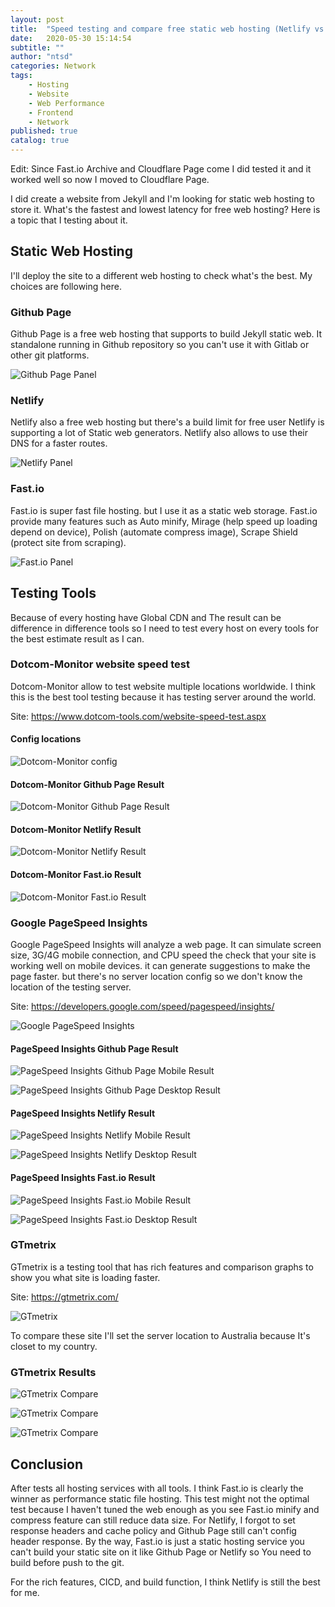 ```yaml
---
layout: post
title:  "Speed testing and compare free static web hosting (Netlify vs Github Page vs Fast.io)"
date:   2020-05-30 15:14:54
subtitle: ""
author: "ntsd"
categories: Network
tags:
    - Hosting
    - Website
    - Web Performance
    - Frontend
    - Network
published: true
catalog: true
---
```


Edit: Since Fast.io Archive and Cloudflare Page come I did tested it and it worked well so now I moved to Cloudflare Page.

I did create a website from Jekyll and I'm looking for static web hosting to store it. What's the fastest and lowest latency for free web hosting\? Here is a topic that I testing about it.

## Static Web Hosting

I'll deploy the site to a different web hosting to check what's the best. My choices are following here.

### Github Page

Github Page is a free web hosting that supports to build Jekyll static web. It standalone running in Github repository so you can't use it with Gitlab or other git platforms.

![Github Page Panel](/img/in-post/2020-6-28-speed-test-free-static-web-hosting/github-page-panel.png)

### Netlify

Netlify also a free web hosting but there's a build limit for free user Netlify is supporting a lot of Static web generators.
Netlify also allows to use their DNS for a faster routes.

![Netlify Panel](/img/in-post/2020-6-28-speed-test-free-static-web-hosting/netlify-panel.png)

### Fast.io

Fast.io is super fast file hosting. but I use it as a static web storage. Fast.io provide many features such as Auto minify, Mirage (help speed up loading depend on device), Polish (automate compress image), Scrape Shield (protect site from scraping).

![Fast.io Panel](/img/in-post/2020-6-28-speed-test-free-static-web-hosting/fast.io-panel.png)

## Testing Tools

Because of every hosting have Global CDN and The result can be difference in difference tools so I need to test every host on every tools for the best estimate result as I can.

### Dotcom-Monitor website speed test

Dotcom-Monitor allow to test website multiple locations worldwide. I think this is the best tool testing because it has testing server around the world.

Site: <https://www.dotcom-tools.com/website-speed-test.aspx>

#### Config locations

![Dotcom-Monitor config](/img/in-post/2020-6-28-speed-test-free-static-web-hosting/dotcom-monitor-config.png)

#### Dotcom-Monitor Github Page Result

![Dotcom-Monitor Github Page Result](/img/in-post/2020-6-28-speed-test-free-static-web-hosting/dotcom-monitor-github.png)

#### Dotcom-Monitor Netlify Result

![Dotcom-Monitor Netlify Result](/img/in-post/2020-6-28-speed-test-free-static-web-hosting/dotcom-monitor-netlify.png)

#### Dotcom-Monitor Fast.io Result

![Dotcom-Monitor Fast.io Result](/img/in-post/2020-6-28-speed-test-free-static-web-hosting/dotcom-monitor-imfast.png)

### Google PageSpeed Insights

Google PageSpeed Insights will analyze a web page. It can simulate screen size, 3G/4G mobile connection, and CPU speed the check that your site is working well on mobile devices. it can generate suggestions to make the page faster. but there's no server location config so we don't know the location of the testing server.

Site: <https://developers.google.com/speed/pagespeed/insights/>

![Google PageSpeed Insights](/img/in-post/2020-6-28-speed-test-free-static-web-hosting/pagespeed-insights-panel.png)

#### PageSpeed Insights Github Page Result

![PageSpeed Insights Github Page Mobile Result](/img/in-post/2020-6-28-speed-test-free-static-web-hosting/pagespeed-insights-github-mobile.png)

![PageSpeed Insights Github Page Desktop Result](/img/in-post/2020-6-28-speed-test-free-static-web-hosting/pagespeed-insights-github-desktop.png)

#### PageSpeed Insights Netlify Result

![PageSpeed Insights Netlify Mobile Result](/img/in-post/2020-6-28-speed-test-free-static-web-hosting/pagespeed-insights-netlify-mobile.png)

![PageSpeed Insights Netlify Desktop Result](/img/in-post/2020-6-28-speed-test-free-static-web-hosting/pagespeed-insights-netlify-desktop.png)

#### PageSpeed Insights Fast.io Result

![PageSpeed Insights Fast.io Mobile Result](/img/in-post/2020-6-28-speed-test-free-static-web-hosting/pagespeed-insights-imfast-mobile.png)

![PageSpeed Insights Fast.io Desktop Result](/img/in-post/2020-6-28-speed-test-free-static-web-hosting/pagespeed-insights-imfast-desktop.png)

### GTmetrix

GTmetrix is a testing tool that has rich features and comparison graphs to show you what site is loading faster.

Site: <https://gtmetrix.com/>

![GTmetrix](/img/in-post/2020-6-28-speed-test-free-static-web-hosting/gtmetrix-panel.png)

To compare these site I'll set the server location to Australia because It's closet to my country.

### GTmetrix Results

![GTmetrix Compare](/img/in-post/2020-6-28-speed-test-free-static-web-hosting/gtmetrix-compare-1.png)

![GTmetrix Compare](/img/in-post/2020-6-28-speed-test-free-static-web-hosting/gtmetrix-compare-4.png)

![GTmetrix Compare](/img/in-post/2020-6-28-speed-test-free-static-web-hosting/gtmetrix-compare-5.png)

## Conclusion

After tests all hosting services with all tools. I think Fast.io is clearly the winner as performance static file hosting. This test might not the optimal test because I haven't tuned the web enough as you see Fast.io minify and compress feature can still reduce data size. For Netlify, I forgot to set response headers and cache policy and Github Page still can't config header response. By the way, Fast.io is just a static hosting service you can't build your static site on it like Github Page or Netlify so You need to build before push to the git.

For the rich features, CICD, and build function, I think Netlify is still the best for me.
